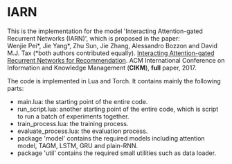# IARN
This is the implementation for the model 'Interacting Attention-gated Recurrent Networks (IARN)', which is proposed in the paper:   
Wenjie Pei\*, Jie Yang\*, Zhu Sun, Jie Zhang, Alessandro Bozzon and David M.J. Tax (\*both authors contributed equally).
[Interacting Attention-gated Recurrent Networks for Recommendation](https://dl.acm.org/citation.cfm?id=3133005).
ACM International Conference on Information and Knowledge Management (__CIKM__), __full__ paper, 2017.

The code is implemented in Lua and Torch. It contains mainly the following parts:  
* main.lua:   the starting point of the entire code. 
* run_script.lua: another starting point of the entire code, which is script to run a batch of experiments together.
* train_process.lua: the training process.
* evaluate_process.lua: the evaluation process. 
* package 'model' contains the required models including attention model, TAGM, LSTM, GRU and plain-RNN. 
* package 'util' contains the required small utilities such as data loader. 

